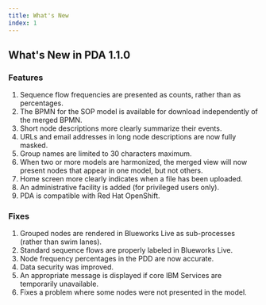 ```yaml
---
title: What's New
index: 1
---
```


## What's New in PDA 1.1.0

### Features

1. Sequence flow frequencies are presented as counts, rather than as percentages.
1. The BPMN for the SOP model is available for download independently of the merged BPMN.
1. Short node descriptions more clearly summarize their events.
1. URLs and email addresses in long node descriptions are now fully masked.
1. Group names are limited to 30 characters maximum.
1. When two or more models are harmonized, the merged view will now present nodes that appear in one model, but not others.
1. Home screen more clearly indicates when a file has been uploaded.
1. An administrative facility is added (for privileged users only).
1. PDA is compatible with Red Hat OpenShift.

### Fixes

1. Grouped nodes are rendered in Blueworks Live as sub-processes (rather than swim lanes).
1. Standard sequence flows are properly labeled in Blueworks Live.
1. Node frequency percentages in the PDD are now accurate.
1. Data security was improved.
1. An appropriate message is displayed if core IBM Services are temporarily unavailable.
1. Fixes a problem where some nodes were not presented in the model.
